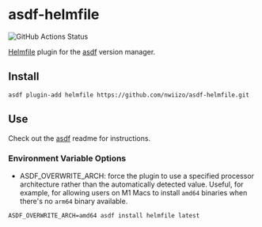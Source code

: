 # asdf-helmfile
![GitHub Actions Status](https://github.com/nwiizo/asdf-helmfile/workflows/Test/badge.svg?branch=main)

[Helmfile](https://github.com/helmfile/helmfile) plugin for the [asdf](https://github.com/asdf-vm/asdf) version manager.

## Install

```
asdf plugin-add helmfile https://github.com/nwiizo/asdf-helmfile.git
```

## Use

Check out the [asdf](https://github.com/asdf-vm/asdf) readme for instructions.

### Environment Variable Options
- ASDF_OVERWRITE_ARCH: force the plugin to use a specified processor architecture rather than the automatically detected value. Useful, for example, for allowing users on M1 Macs to install `amd64` binaries when there's no `arm64` binary available.
```
ASDF_OVERWRITE_ARCH=amd64 asdf install helmfile latest
```
